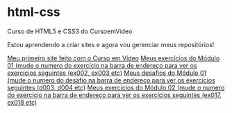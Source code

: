 # html-css
 Curso de HTML5 e CSS3 do CursoemVideo

 Estou aprendendo a criar sites e agora vou gerenciar meus repositórios!

 <a href="https://jcskater.github.io/projeto-android/" target="_blank">Meu primeiro site feito com o Curso em Vídeo</a>
 <a href="https://jcskater.github.io/html-css/modulo01/exercicios/ex001/index.html" target="_blank">Meus exercícios do Módulo 01 (mude o numero do exercício na barra de endereço para ver os exercícios seguintes (ex002, ex003 etc)</a>
 <a href="https://jcskater.github.io/html-css/modulo01/desafios/d002/index.html" target="_blank">Meus desafios do Módulo 01 (mude o numero do desafio na barra de endereço para ver os exercícios seguintes (d003, d004 etc)</a>
 <a href="https://jcskater.github.io/html-css/modulo02/exercicios/ex016/index.html" target="_blank">Meus exercícios do Módulo 02 (mude o numero do exercício na barra de endereço para ver os exercícios seguintes (ex017, ex018 etc)</a>
 
